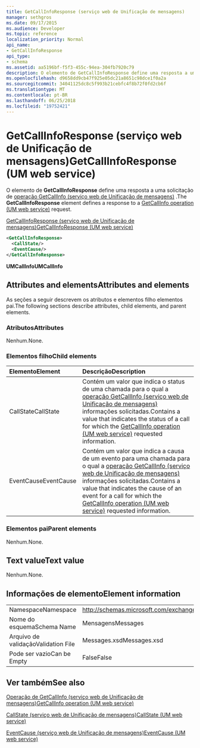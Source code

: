 ```yaml
---
title: GetCallInfoResponse (serviço web de Unificação de mensagens)
manager: sethgros
ms.date: 09/17/2015
ms.audience: Developer
ms.topic: reference
localization_priority: Normal
api_name:
- GetCallInfoResponse
api_type:
- schema
ms.assetid: aa5196bf-f5f3-455c-94ea-304fb7920c79
description: O elemento de GetCallInfoResponse define uma resposta a uma solicitação do GetCallInfo operação (serviço web de Unificação de mensagens).
ms.openlocfilehash: d9658dd9cb47f925e05dc21a8651c98dce1f0a2a
ms.sourcegitcommit: 34041125dc8c5f993b21cebfc4f8b72f0fd2cb6f
ms.translationtype: MT
ms.contentlocale: pt-BR
ms.lasthandoff: 06/25/2018
ms.locfileid: "19752421"
---
```

# <a name="getcallinforesponse-um-web-service"></a><span data-ttu-id="f57a8-103">GetCallInfoResponse (serviço web de Unificação de mensagens)</span><span class="sxs-lookup"><span data-stu-id="f57a8-103">GetCallInfoResponse (UM web service)</span></span>

<span data-ttu-id="f57a8-104">O elemento de **GetCallInfoResponse** define uma resposta a uma solicitação de [operação GetCallInfo (serviço web de Unificação de mensagens)](getcallinfo-operation-um-web-service.md) .</span><span class="sxs-lookup"><span data-stu-id="f57a8-104">The **GetCallInfoResponse** element defines a response to a [GetCallInfo operation (UM web service)](getcallinfo-operation-um-web-service.md) request.</span></span> 
  
[<span data-ttu-id="f57a8-105">GetCallInfoResponse (serviço web de Unificação de mensagens)</span><span class="sxs-lookup"><span data-stu-id="f57a8-105">GetCallInfoResponse (UM web service)</span></span>](getcallinforesponse-um-web-service.md)
  
```xml
<GetCallInfoResponse>
  <CallState/>
  <EventCause/>
</GetCallInfoResponse>
```

 <span data-ttu-id="f57a8-106">**UMCallInfo**</span><span class="sxs-lookup"><span data-stu-id="f57a8-106">**UMCallInfo**</span></span>
## <a name="attributes-and-elements"></a><span data-ttu-id="f57a8-107">Attributes and elements</span><span class="sxs-lookup"><span data-stu-id="f57a8-107">Attributes and elements</span></span>

<span data-ttu-id="f57a8-108">As seções a seguir descrevem os atributos e elementos filho elementos pai.</span><span class="sxs-lookup"><span data-stu-id="f57a8-108">The following sections describe attributes, child elements, and parent elements.</span></span>
  
### <a name="attributes"></a><span data-ttu-id="f57a8-109">Atributos</span><span class="sxs-lookup"><span data-stu-id="f57a8-109">Attributes</span></span>

<span data-ttu-id="f57a8-110">Nenhum.</span><span class="sxs-lookup"><span data-stu-id="f57a8-110">None.</span></span>
  
### <a name="child-elements"></a><span data-ttu-id="f57a8-111">Elementos filho</span><span class="sxs-lookup"><span data-stu-id="f57a8-111">Child elements</span></span>

|<span data-ttu-id="f57a8-112">**Elemento**</span><span class="sxs-lookup"><span data-stu-id="f57a8-112">**Element**</span></span>|<span data-ttu-id="f57a8-113">**Descrição**</span><span class="sxs-lookup"><span data-stu-id="f57a8-113">**Description**</span></span>|
|:-----|:-----|
|<span data-ttu-id="f57a8-114">CallState</span><span class="sxs-lookup"><span data-stu-id="f57a8-114">CallState</span></span>  <br/> |<span data-ttu-id="f57a8-115">Contém um valor que indica o status de uma chamada para o qual a [operação GetCallInfo (serviço web de Unificação de mensagens)](getcallinfo-operation-um-web-service.md) informações solicitadas.</span><span class="sxs-lookup"><span data-stu-id="f57a8-115">Contains a value that indicates the status of a call for which the [GetCallInfo operation (UM web service)](getcallinfo-operation-um-web-service.md) requested information.</span></span>  <br/> |
|<span data-ttu-id="f57a8-116">EventCause</span><span class="sxs-lookup"><span data-stu-id="f57a8-116">EventCause</span></span>  <br/> |<span data-ttu-id="f57a8-117">Contém um valor que indica a causa de um evento para uma chamada para o qual a [operação GetCallInfo (serviço web de Unificação de mensagens)](getcallinfo-operation-um-web-service.md) informações solicitadas.</span><span class="sxs-lookup"><span data-stu-id="f57a8-117">Contains a value that indicates the cause of an event for a call for which the [GetCallInfo operation (UM web service)](getcallinfo-operation-um-web-service.md) requested information.</span></span>  <br/> |
   
### <a name="parent-elements"></a><span data-ttu-id="f57a8-118">Elementos pai</span><span class="sxs-lookup"><span data-stu-id="f57a8-118">Parent elements</span></span>

<span data-ttu-id="f57a8-119">Nenhum.</span><span class="sxs-lookup"><span data-stu-id="f57a8-119">None.</span></span>
  
## <a name="text-value"></a><span data-ttu-id="f57a8-120">Text value</span><span class="sxs-lookup"><span data-stu-id="f57a8-120">Text value</span></span>

<span data-ttu-id="f57a8-121">Nenhum.</span><span class="sxs-lookup"><span data-stu-id="f57a8-121">None.</span></span>
  
## <a name="element-information"></a><span data-ttu-id="f57a8-122">Informações de elemento</span><span class="sxs-lookup"><span data-stu-id="f57a8-122">Element information</span></span>

|||
|:-----|:-----|
|<span data-ttu-id="f57a8-123">Namespace</span><span class="sxs-lookup"><span data-stu-id="f57a8-123">Namespace</span></span>  <br/> |http://schemas.microsoft.com/exchange/services/2006/messages  <br/> |
|<span data-ttu-id="f57a8-124">Nome do esquema</span><span class="sxs-lookup"><span data-stu-id="f57a8-124">Schema Name</span></span>  <br/> |<span data-ttu-id="f57a8-125">Mensagens</span><span class="sxs-lookup"><span data-stu-id="f57a8-125">Messages</span></span>  <br/> |
|<span data-ttu-id="f57a8-126">Arquivo de validação</span><span class="sxs-lookup"><span data-stu-id="f57a8-126">Validation File</span></span>  <br/> |<span data-ttu-id="f57a8-127">Messages.xsd</span><span class="sxs-lookup"><span data-stu-id="f57a8-127">Messages.xsd</span></span>  <br/> |
|<span data-ttu-id="f57a8-128">Pode ser vazio</span><span class="sxs-lookup"><span data-stu-id="f57a8-128">Can be Empty</span></span>  <br/> |<span data-ttu-id="f57a8-129">False</span><span class="sxs-lookup"><span data-stu-id="f57a8-129">False</span></span>  <br/> |
   
## <a name="see-also"></a><span data-ttu-id="f57a8-130">Ver também</span><span class="sxs-lookup"><span data-stu-id="f57a8-130">See also</span></span>



[<span data-ttu-id="f57a8-131">Operação de GetCallInfo (serviço web de Unificação de mensagens)</span><span class="sxs-lookup"><span data-stu-id="f57a8-131">GetCallInfo operation (UM web service)</span></span>](getcallinfo-operation-um-web-service.md)
  
[<span data-ttu-id="f57a8-132">CallState (serviço web de Unificação de mensagens)</span><span class="sxs-lookup"><span data-stu-id="f57a8-132">CallState (UM web service)</span></span>](callstate-um-web-service.md)
  
[<span data-ttu-id="f57a8-133">EventCause (serviço web de Unificação de mensagens)</span><span class="sxs-lookup"><span data-stu-id="f57a8-133">EventCause (UM web service)</span></span>](eventcause-um-web-service.md)

